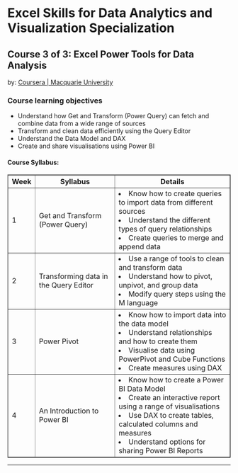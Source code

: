 # Excel Skills for Data Analytics and Visualization Specialization

## Course 3 of 3: Excel Power Tools for Data Analysis<br>
by: <a href="https://www.coursera.org/learn/excel-power-tools" target="_blank">Coursera | Macquarie University</a>

### Course learning objectives
* Understand how Get and Transform (Power Query) can fetch and combine data from a wide range of sources
* Transform and clean data efficiently using the Query Editor
* Understand the Data Model and DAX
* Create and share visualisations using Power BI

#### Course Syllabus:
<table border="1">
    <tr>
        <th>Week</th>
        <th>Syllabus</th>
        <th>Details</th>
    </tr>
    <tr>
        <td>1</td>
        <td>Get and Transform (Power Query)</td>
        <td><li>Know how to create queries to import data from different sources</li> <li>Understand the different types of query relationships</li> <li>Create queries to merge and append data</li></td>
    </tr>
    <tr>
        <td>2</td>
        <td>Transforming data in the Query Editor</td>
      <td><li>Use a range of tools to clean and transform data</li> <li>Understand how to pivot, unpivot, and group data</li> <li>Modify query steps using the M language</li></td>
    </tr>
    <tr>
        <td>3</td>
        <td>Power Pivot</td>
        <td><li>Know how to import data into the data model</li> <li>Understand relationships and how to create them</li> <li>Visualise data using PowerPivot and Cube Functions</li> <li>Create measures using DAX</li></td>
    </tr>
    <tr>
        <td>4</td>
        <td>An Introduction to Power BI</td>
        <td><li>Know how to create a Power BI Data Model</li> <li>Create an interactive report using a range of visualisations</li> <li>Use DAX to create tables, calculated columns and measures</li> <li>Understand options for sharing Power BI Reports</li></td>
    </tr>
</table>
<hr>
